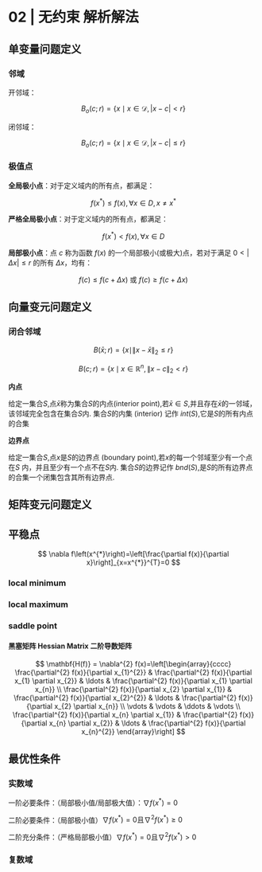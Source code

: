 # 02 | 无约束 解析解法



## 单变量问题定义
### 邻域
开邻域：

$$
B_o(c;r)=\{x\mid x\in\mathcal{D}, |x-c|<r\}
$$

闭邻域：

$$
B_o(c;r)=\{x\mid x\in\mathcal{D}, |x-c|\leq r\}
$$


### 极值点

**全局极小点**：对于定义域内的所有点，都满足：

$$
f(x^*) \leq f(x), \forall x\in D, x\neq x^*
$$

**严格全局极小点**：对于定义域内的所有点，都满足：

$$
f(x^*) < f(x), \forall x\in D
$$



**局部极小点**：点 $c$ 称为函数 $f(x)$ 的一个局部极小(或极大)点，若对于满足 $0<|\Delta x|\leq r$ 的所有 $\Delta x$，均有：

$$
f(c) \leqslant f(c+\Delta x) \text{ 或 } f(c) \geqslant f(c+\Delta x)
$$

## 向量变元问题定义

### 闭合邻域

$$
B(\bar{x}; r) = \{x \mid \|x - \bar{x}\|_2 \leqslant r\}
$$

$$
B(c; r) = \{x \mid x \in \mathbb{R}^n, \|x - c\|_2 < r\}
$$

**内点**

给定一集合$S$,点$\bar{x}$称为集合$S$的内点(interior point),若$\bar{x}\in S$,并且存在$\bar{x}$的一邻域，该邻域完全包含在集合$S$内. 集合$S$的内集 (interior) 记作 $int(S)$,它是$S$的所有内点的合集

**边界点**

给定一集合$S$,点$x$是$S$的边界点 (boundary point),若$x$的每一个邻域至少有一个点在$S$ 内，并且至少有一个点不在$S$内. 集合$S$的边界记作 $bnd(S)$,是$S$的所有边界点的合集一个闭集包含其所有边界点.


## 矩阵变元问题定义



 

## 平稳点

$$
\nabla f\left(x^{*}\right)=\left[\frac{\partial f(x)}{\partial x}\right]_{x=x^{*}}^{T}=0
$$

### local minimum

### local maximum

### saddle point










#### **黑塞矩阵 Hessian Matrix 二阶导数矩阵**

$$
\mathbf{H(f)} = \nabla^{2} f(x)=\left[\begin{array}{cccc}
\frac{\partial^{2} f(x)}{\partial x_{1}^{2}} & \frac{\partial^{2} f(x)}{\partial x_{1} \partial x_{2}} & \ldots & \frac{\partial^{2} f(x)}{\partial x_{1} \partial x_{n}} \\
\frac{\partial^{2} f(x)}{\partial x_{2} \partial x_{1}} & \frac{\partial^{2} f(x)}{\partial x_{2}^{2}} & \ldots & \frac{\partial^{2} f(x)}{\partial x_{2} \partial x_{n}} \\
\vdots & \vdots & \ddots & \vdots \\
\frac{\partial^{2} f(x)}{\partial x_{n} \partial x_{1}} & \frac{\partial^{2} f(x)}{\partial x_{n} \partial x_{2}} & \ldots & \frac{\partial^{2} f(x)}{\partial x_{n}^{2}}
\end{array}\right]
$$





## 最优性条件
### 实数域

一阶必要条件：（局部极小值/局部极大值）：$\nabla f(x^*)=0$

二阶必要条件：（局部极小值）$\nabla f(x^*)=0 \text{且} \nabla^2 f(x^*)\geq 0$

二阶充分条件：（严格局部极小值）$\nabla f(x^*)=0 \text{且} \nabla^2 f(x^*)>0$

### 复数域






